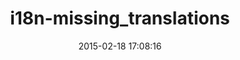 ---
layout: post
title:  "i18n-missing_translations"
repo:   "svenfuchs/i18n-missing_translations"
date:   2015-02-18 17:08:16
gemurl: http://github.com/svenfuchs/i18n-missing_translations
---